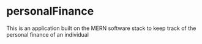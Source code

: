# personalFinance
This is an application built on the MERN software stack to keep track of the personal finance of an individual
